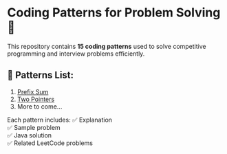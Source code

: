 # Coding Patterns for Problem Solving 🚀

This repository contains **15 coding patterns** used to solve competitive programming and interview problems efficiently.

## 📌 Patterns List:
1. [Prefix Sum](Patterns/1_Prefix_Sum.md)
2. [Two Pointers](Patterns/2_Two_Pointers.md)
3. More to come...

Each pattern includes:
✅ Explanation  
✅ Sample problem  
✅ Java solution  
✅ Related LeetCode problems  
